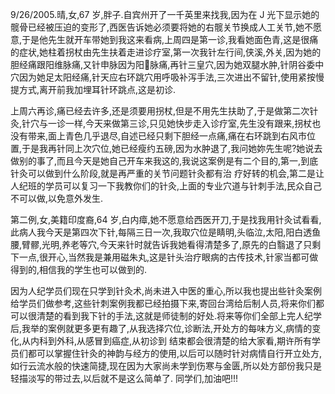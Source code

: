 9/26/2005.晴,女,67 岁,胖子.自宾州开了一千英里来找我,因为在 J 光下显示她的髋骨已经被压迫的变形了,西医告诉她必须要将她的右髋关节换成人工关节,她不愿意,于是他先生就开车带她到我这来看病,上周四是第一诊,我看她面色青,这是很痛的症状,她柱着拐杖由先生扶着走进诊疗室,第一次我针左行间,侠溪,外关,因为她的胆经痛跟阳维脉痛,又针申脉因为阳𫏋脉痛,再针三皇穴,因为她双腿水肿,针阴谷委中穴因为她足太阳经痛,针天应右环跳穴用呼吸补泻手法,三次进出不留针,使用紧按慢提方式,离开前我加埋耳针环跳点,这是初诊.

上周六再诊,痛已经去许多,还是须要用拐杖,但是不用先生扶助了,于是做第二次针灸,针穴与一诊一样,今天来做第三诊,只见她快步走入诊疗室,先生没有跟来,拐杖也没有带来,面上青色几乎退尽,自述已经只剩下胆经一点痛,痛在右环跳到右风市位置,于是我再针同上次穴位,她已经瘦约五磅,因为水肿退了,我问她妳先生呢?她说去做别的事了,而且今天是她自己开车来我这的,我说这案例是有二个目的,第一,到底针灸可以做到什么阶段,就是再严重的关节问题针灸都有治 疗好转的机会,第二是让人纪班的学员可以复习一下我教你们的针灸,上面的专业穴道与针刺手法,民众自己不可以做,以免意外发生.

第二例,女,美籍印度裔,64 岁,白内瘴,她不愿意给西医开刀,于是找我用针灸试看看,此病人我今天是第四次下针,每隔三日一次,我取穴位是睛明,头临泣,太阳,阳白透鱼腰,臂髎,光明,养老等穴,今天来针时就告诉我她看得清楚多了,原先的白翳退了只剩下一点,很开心,当然我是兼用磁朱丸,这是针头治疗眼病的古传技术,针家当都可做得到的,相信我的学生也可以做到的.

因为人纪学员们现在只学到针灸术,尚未进入中医的重心,所以我也提出些针灸案例给学员们做参考,这些针刺案例我都已经拍摄下来,寄回台湾给后制人员,将来你们都可以很清楚的看到我下针的手法,这就是师徒制的好处.将来等你们全部上完人纪学后,我举的案例就更多更有趣了,从我选择穴位,诊断法,开处方的每味方义,病情的变化,从内科到外科,从感冒到癌症,从初诊到 结束都会很清楚的给大家看,期许所有学员们都可以掌握住针灸的神韵与经方的使用,以后可以随时针对病情自行开立处方,如行云流水般的快速简捷,现在因为大家尚未学到伤寒与金匮,所以处方部份我只是轻描淡写的带过去,以后就不是这么简单了. 同学们,加油吧!!!
